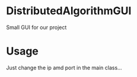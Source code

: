 # DistributedAlgorithmGUI

Small GUI for our project

# Usage

Just change the ip amd port in the main class...
